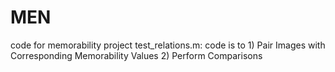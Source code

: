 # MEN
code for memorability project
test_relations.m: code is to 1) Pair Images with Corresponding Memorability Values 2) Perform Comparisons 
